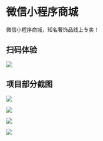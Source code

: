 # 微信小程序商城
微信小程序商城，知名奢饰品线上专卖！

## 扫码体验

![](https://github.com/liyuhong-hainan/wechat-app-unicorn/blob/master/images/demo/qrcode.jpg)

## 项目部分截图


![](https://github.com/liyuhong-hainan/wechat-app-unicorn/blob/master/images/demo/1.jpg) 

![](https://github.com/liyuhong-hainan/wechat-app-unicorn/blob/master/images/demo/2.jpg)

![](https://github.com/liyuhong-hainan/wechat-app-unicorn/blob/master/images/demo/3.jpg) 

![](https://github.com/liyuhong-hainan/wechat-app-unicorn/blob/master/images/demo/4.jpg)
